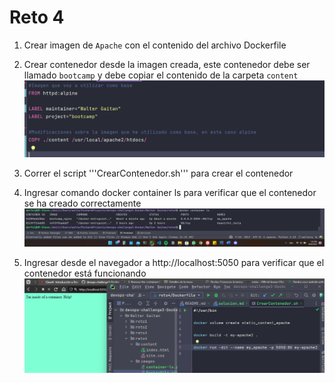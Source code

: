 # Reto 4

1. Crear imagen de `Apache` con el contenido del archivo Dockerfile
2. Crear contenedor desde la imagen creada, este contenedor debe ser llamado ```bootcamp``` y debe copiar el contenido de la carpeta ```content```
![Dockerfile](./images/Dockerfile.png)

3. Correr el script '''CrearContenedor.sh''' para crear el contenedor
4. Ingresar comando docker container ls para verificar que el contenedor se ha creado correctamente
![container ls](./images/container-ls.png)

5. Ingresar desde el navegador a http://localhost:5050 para verificar que el contenedor está funcionando
![navegador](./images/navegador.png)
